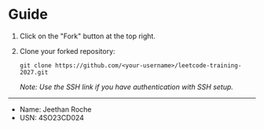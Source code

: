 # Guide
1. Click on the "Fork" button at the top right.
2. Clone your forked repository:

   `git clone https://github.com/<your-username>/leetcode-training-2027.git`

   *Note: Use the SSH link if you have authentication with SSH setup.*

---   
- Name: Jeethan Roche
- USN: 4SO23CD024   